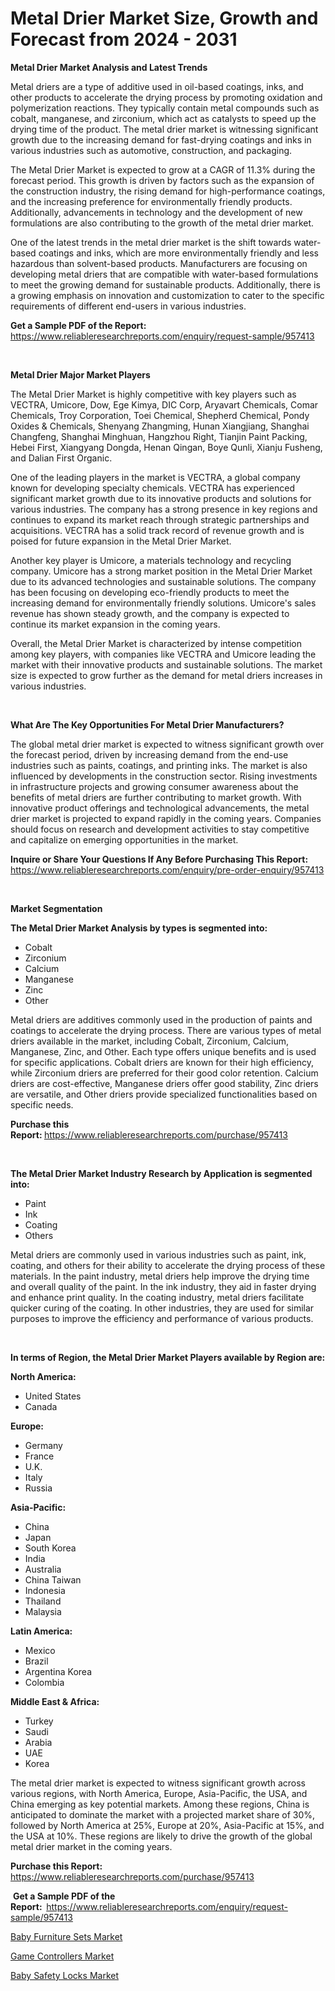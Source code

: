 <p><h1>Metal Drier Market Size, Growth and Forecast from 2024 - 2031</h1></p><p><strong>Metal Drier Market Analysis and Latest Trends</strong></p>
<p><p>Metal driers are a type of additive used in oil-based coatings, inks, and other products to accelerate the drying process by promoting oxidation and polymerization reactions. They typically contain metal compounds such as cobalt, manganese, and zirconium, which act as catalysts to speed up the drying time of the product. The metal drier market is witnessing significant growth due to the increasing demand for fast-drying coatings and inks in various industries such as automotive, construction, and packaging.</p><p>The Metal Drier Market is expected to grow at a CAGR of 11.3% during the forecast period. This growth is driven by factors such as the expansion of the construction industry, the rising demand for high-performance coatings, and the increasing preference for environmentally friendly products. Additionally, advancements in technology and the development of new formulations are also contributing to the growth of the metal drier market.</p><p>One of the latest trends in the metal drier market is the shift towards water-based coatings and inks, which are more environmentally friendly and less hazardous than solvent-based products. Manufacturers are focusing on developing metal driers that are compatible with water-based formulations to meet the growing demand for sustainable products. Additionally, there is a growing emphasis on innovation and customization to cater to the specific requirements of different end-users in various industries.</p></p>
<p><strong>Get a Sample PDF of the Report:&nbsp;</strong> <a href="https://www.reliableresearchreports.com/enquiry/request-sample/957413">https://www.reliableresearchreports.com/enquiry/request-sample/957413</a></p>
<p>&nbsp;</p>
<p><strong>Metal Drier Major Market Players</strong></p>
<p><p>The Metal Drier Market is highly competitive with key players such as VECTRA, Umicore, Dow, Ege Kimya, DIC Corp, Aryavart Chemicals, Comar Chemicals, Troy Corporation, Toei Chemical, Shepherd Chemical, Pondy Oxides & Chemicals, Shenyang Zhangming, Hunan Xiangjiang, Shanghai Changfeng, Shanghai Minghuan, Hangzhou Right, Tianjin Paint Packing, Hebei First, Xiangyang Dongda, Henan Qingan, Boye Qunli, Xianju Fusheng, and Dalian First Organic.</p><p>One of the leading players in the market is VECTRA, a global company known for developing specialty chemicals. VECTRA has experienced significant market growth due to its innovative products and solutions for various industries. The company has a strong presence in key regions and continues to expand its market reach through strategic partnerships and acquisitions. VECTRA has a solid track record of revenue growth and is poised for future expansion in the Metal Drier Market.</p><p>Another key player is Umicore, a materials technology and recycling company. Umicore has a strong market position in the Metal Drier Market due to its advanced technologies and sustainable solutions. The company has been focusing on developing eco-friendly products to meet the increasing demand for environmentally friendly solutions. Umicore's sales revenue has shown steady growth, and the company is expected to continue its market expansion in the coming years.</p><p>Overall, the Metal Drier Market is characterized by intense competition among key players, with companies like VECTRA and Umicore leading the market with their innovative products and sustainable solutions. The market size is expected to grow further as the demand for metal driers increases in various industries.</p></p>
<p>&nbsp;</p>
<p><strong>What Are The Key Opportunities For Metal Drier Manufacturers?</strong></p>
<p><p>The global metal drier market is expected to witness significant growth over the forecast period, driven by increasing demand from the end-use industries such as paints, coatings, and printing inks. The market is also influenced by developments in the construction sector. Rising investments in infrastructure projects and growing consumer awareness about the benefits of metal driers are further contributing to market growth. With innovative product offerings and technological advancements, the metal drier market is projected to expand rapidly in the coming years. Companies should focus on research and development activities to stay competitive and capitalize on emerging opportunities in the market.</p></p>
<p><strong>Inquire or Share Your Questions If Any Before Purchasing This Report:</strong> <a href="https://www.reliableresearchreports.com/enquiry/pre-order-enquiry/957413">https://www.reliableresearchreports.com/enquiry/pre-order-enquiry/957413</a></p>
<p>&nbsp;</p>
<p><strong>Market Segmentation</strong></p>
<p><strong>The Metal Drier Market Analysis by types is segmented into:</strong></p>
<p><ul><li>Cobalt</li><li>Zirconium</li><li>Calcium</li><li>Manganese</li><li>Zinc</li><li>Other</li></ul></p>
<p><p>Metal driers are additives commonly used in the production of paints and coatings to accelerate the drying process. There are various types of metal driers available in the market, including Cobalt, Zirconium, Calcium, Manganese, Zinc, and Other. Each type offers unique benefits and is used for specific applications. Cobalt driers are known for their high efficiency, while Zirconium driers are preferred for their good color retention. Calcium driers are cost-effective, Manganese driers offer good stability, Zinc driers are versatile, and Other driers provide specialized functionalities based on specific needs.</p></p>
<p><strong>Purchase this Report:&nbsp;</strong><a href="https://www.reliableresearchreports.com/purchase/957413">https://www.reliableresearchreports.com/purchase/957413</a></p>
<p>&nbsp;</p>
<p><strong>The Metal Drier Market Industry Research by Application is segmented into:</strong></p>
<p><ul><li>Paint</li><li>Ink</li><li>Coating</li><li>Others</li></ul></p>
<p><p>Metal driers are commonly used in various industries such as paint, ink, coating, and others for their ability to accelerate the drying process of these materials. In the paint industry, metal driers help improve the drying time and overall quality of the paint. In the ink industry, they aid in faster drying and enhance print quality. In the coating industry, metal driers facilitate quicker curing of the coating. In other industries, they are used for similar purposes to improve the efficiency and performance of various products.</p></p>
<p>&nbsp;</p>
<p><strong>In terms of Region, the Metal Drier Market Players available by Region are:</strong></p>
<p>
    <p> <strong> North America: </strong>
        <ul>
            <li>United States</li>
            <li>Canada</li>
        </ul>
        </p> 
    <p> <strong> Europe: </strong>
        <ul>
            <li>Germany</li>
            <li>France</li>
            <li>U.K.</li>
            <li>Italy</li>
            <li>Russia</li>
        </ul>
        </p> 
    <p> <strong> Asia-Pacific: </strong>
        <ul>
            <li>China</li>
            <li>Japan</li>
            <li>South Korea</li>
            <li>India</li>
            <li>Australia</li>
            <li>China Taiwan</li>
            <li>Indonesia</li>
            <li>Thailand</li>
            <li>Malaysia</li>
        </ul>
        </p> 
    <p> <strong> Latin America: </strong>
        <ul>
            <li>Mexico</li>
            <li>Brazil</li>
            <li>Argentina Korea</li>
            <li>Colombia</li>
        </ul>
        </p> 
    <p> <strong> Middle East & Africa: </strong>
        <ul>
            <li>Turkey</li>
            <li>Saudi</li>
            <li>Arabia</li>
            <li>UAE</li>
            <li>Korea</li>
        </ul>
    </p>
    </p>
<p><p>The metal drier market is expected to witness significant growth across various regions, with North America, Europe, Asia-Pacific, the USA, and China emerging as key potential markets. Among these regions, China is anticipated to dominate the market with a projected market share of 30%, followed by North America at 25%, Europe at 20%, Asia-Pacific at 15%, and the USA at 10%. These regions are likely to drive the growth of the global metal drier market in the coming years.</p></p>
<p><strong>Purchase this Report: </strong><a href="https://www.reliableresearchreports.com/purchase/957413">https://www.reliableresearchreports.com/purchase/957413</a></p>
<p>&nbsp;<strong>Get a Sample PDF of the Report:&nbsp;&nbsp;</strong><a href="https://www.reliableresearchreports.com/enquiry/request-sample/957413">https://www.reliableresearchreports.com/enquiry/request-sample/957413</a></p>
<p><strong></strong></p>
<p><p><a href="https://view.publitas.com/reportprime-1/baby-furniture-sets-market-a-comprehensive-report-of-its-market-share-growth-trends-2023-2030/">Baby Furniture Sets Market</a></p><p><a href="https://view.publitas.com/reportprime-1/insights-into-game-controllers-market-size-analysing-market-share-trends-and-growth-from-2023-to-2030/">Game Controllers Market</a></p><p><a href="https://view.publitas.com/reportprime-1/baby-safety-locks-market-insights-market-players-and-forecast-till-2030/">Baby Safety Locks Market</a></p></p>